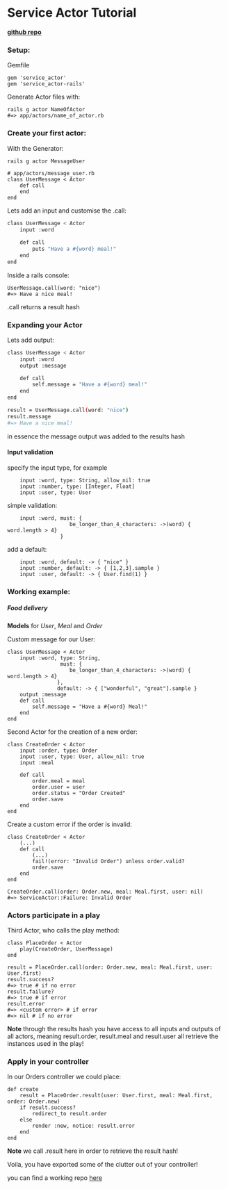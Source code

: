 # Service Actor Tutorial

**[github repo](https://github.com/sunny/actor)**

### Setup:

Gemfile
```
gem 'service_actor'
gem 'service_actor-rails'
```

Generate Actor files with:
```
rails g actor NameOfActor
#=> app/actors/name_of_actor.rb
```

### Create your first actor:

With the Generator:
```sh
rails g actor MessageUser
```
```
# app/actors/message_user.rb
class UserMessage < Actor
    def call
    end
end
```

Lets add an input and customise the .call:
```sh
class UserMessage < Actor
    input :word

    def call
        puts "Have a #{word} meal!"
    end
end
```

Inside a rails console:
```
UserMessage.call(word: "nice")
#=> Have a nice meal!
```

.call returns a result hash

### Expanding your Actor
Lets add output:
```sh
class UserMessage < Actor
    input :word
    output :message

    def call
        self.message = "Have a #{word} meal!"
    end
end

result = UserMessage.call(word: "nice")
result.message
#=> Have a nice meal!
```
in essence the message output was added to the results hash

#### Input validation
specify the input type, for example
```
    input :word, type: String, allow_nil: true
    input :number, type: [Integer, Float]
    input :user, type: User
```
simple validation:
```
    input :word, must: {
                    be_longer_than_4_characters: ->(word) { word.length > 4}
                 }
```
add a default:
```
    input :word, default: -> { "nice" }
    input :number, default: -> { [1,2,3].sample }
    input :user, default: -> { User.find(1) }
```

### Working example:
##### Food delivery
**Models** for _User_, _Meal_ and _Order_

Custom message for our User:
```
class UserMessage < Actor
    input :word, type: String,
                 must: {
                    be_longer_than_4_characters: ->(word) { word.length > 4}
                },
                default: -> { ["wonderful", "great"].sample }
    output :message
    def call
        self.message = "Have a #{word} Meal!"
    end
end
```

Second Actor for the creation of a new order:
```
class CreateOrder < Actor
    input :order, type: Order
    input :user, type: User, allow_nil: true
    input :meal

    def call
        order.meal = meal
        order.user = user
        order.status = "Order Created"
        order.save
    end
end
```

Create a custom error if the order is invalid:
```
class CreateOrder < Actor
    (...)
    def call
        (...)
        fail!(error: "Invalid Order") unless order.valid?
        order.save
    end
end
```

```
CreateOrder.call(order: Order.new, meal: Meal.first, user: nil)
#=> ServiceActor::Failure: Invalid Order
```

### Actors participate in a play
Third Actor, who calls the play method:
```
class PlaceOrder < Actor
    play(CreateOrder, UserMessage)
end

result = PlaceOrder.call(order: Order.new, meal: Meal.first, user: User.first)
result.success?
#=> true # if no error
result.failure?
#=> true # if error
result.error
#=> <custom error> # if error
#=> nil # if no error
```

**Note** through the results hash you have access to all inputs and outputs of all actors, meaning result.order, result.meal and result.user all retrieve the instances used in the play!

### Apply in your controller
In our Orders controller we could place:
```
def create
    result = PlaceOrder.result(user: User.first, meal: Meal.first, order: Order.new)
    if result.success?
        redirect_to result.order
    else
        render :new, notice: result.error
    end
end
```
**Note** we call .result here in order to retrieve the result hash!

Voila, you have exported some of the clutter out of your controller!

you can find a working repo [here](https://github.com/Haumer/actor_demo)
